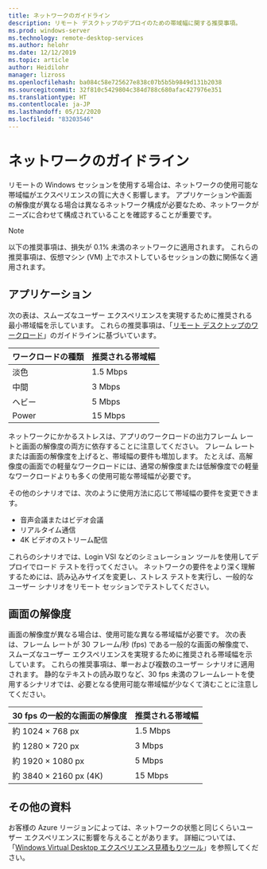 ```yaml
---
title: ネットワークのガイドライン
description: リモート デスクトップのデプロイのための帯域幅に関する推奨事項。
ms.prod: windows-server
ms.technology: remote-desktop-services
ms.author: helohr
ms.date: 12/12/2019
ms.topic: article
author: Heidilohr
manager: lizross
ms.openlocfilehash: ba084c58e725627e838c07b5b5b9849d131b2038
ms.sourcegitcommit: 32f810c5429804c384d788c680afac427976e351
ms.translationtype: HT
ms.contentlocale: ja-JP
ms.lasthandoff: 05/12/2020
ms.locfileid: "83203546"
---
```

# <a name="network-guidelines"></a>ネットワークのガイドライン

リモートの Windows セッションを使用する場合は、ネットワークの使用可能な帯域幅がエクスペリエンスの質に大きく影響します。 アプリケーションや画面の解像度が異なる場合は異なるネットワーク構成が必要なため、ネットワークがニーズに合わせて構成されていることを確認することが重要です。

>[!NOTE]
>以下の推奨事項は、損失が 0.1% 未満のネットワークに適用されます。 これらの推奨事項は、仮想マシン (VM) 上でホストしているセッションの数に関係なく適用されます。

## <a name="applications"></a>アプリケーション

次の表は、スムーズなユーザー エクスペリエンスを実現するために推奨される最小帯域幅を示しています。 これらの推奨事項は、「[リモート デスクトップのワークロード](remote-desktop-workloads.md)」のガイドラインに基づいています。

| ワークロードの種類   | 推奨される帯域幅 |
|-----------------|-----------------------|
| 淡色           | 1.5 Mbps              |
| 中間          | 3 Mbps                |
| ヘビー           | 5 Mbps                |
| Power           | 15 Mbps               |

ネットワークにかかるストレスは、アプリのワークロードの出力フレーム レートと画面の解像度の両方に依存することに注意してください。 フレーム レートまたは画面の解像度を上げると、帯域幅の要件も増加します。 たとえば、高解像度の画面での軽量なワークロードには、通常の解像度または低解像度での軽量なワークロードよりも多くの使用可能な帯域幅が必要です。

その他のシナリオでは、次のように使用方法に応じて帯域幅の要件を変更できます。

- 音声会議またはビデオ会議
- リアルタイム通信
- 4K ビデオのストリーム配信

これらのシナリオでは、Login VSI などのシミュレーション ツールを使用してデプロイでロード テストを行ってください。 ネットワークの要件をより深く理解するためには、読み込みサイズを変更し、ストレス テストを実行し、一般的なユーザー シナリオをリモート セッションでテストしてください。

## <a name="display-resolutions"></a>画面の解像度

画面の解像度が異なる場合は、使用可能な異なる帯域幅が必要です。 次の表は、フレーム レートが 30 フレーム/秒 (fps) である一般的な画面の解像度で、スムーズなユーザー エクスペリエンスを実現するために推奨される帯域幅を示しています。 これらの推奨事項は、単一および複数のユーザー シナリオに適用されます。 静的なテキストの読み取りなど、30 fps 未満のフレームレートを使用するシナリオでは、必要となる使用可能な帯域幅が少なくて済むことに注意してください。

| 30 fps の一般的な画面の解像度    | 推奨される帯域幅 |
|------------------------------------------|-----------------------|
| 約 1024 × 768 px                      | 1.5 Mbps              |
| 約 1280 × 720 px                      | 3 Mbps                |
| 約 1920 × 1080 px                     | 5 Mbps                |
| 約 3840 × 2160 px (4K)                | 15 Mbps               |

## <a name="additional-resources"></a>その他の資料

お客様の Azure リージョンによっては、ネットワークの状態と同じくらいユーザー エクスペリエンスに影響を与えることがあります。 詳細については、「[Windows Virtual Desktop エクスペリエンス見積もりツール](https://azure.microsoft.com/services/virtual-desktop/assessment/)」を参照してください。

